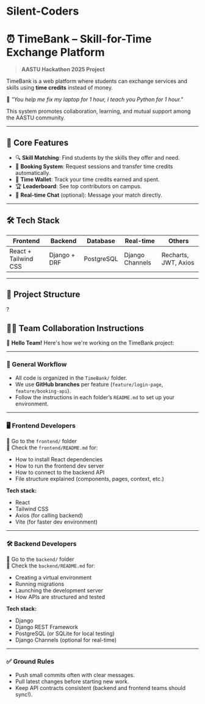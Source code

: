# Silent-Coders

# ⏰ TimeBank – Skill-for-Time Exchange Platform

> **AASTU Hackathon 2025 Project**

TimeBank is a web platform where students can exchange services and skills using **time credits** instead of money.

💬 *"You help me fix my laptop for 1 hour, I teach you Python for 1 hour."*

This system promotes collaboration, learning, and mutual support among the AASTU community.

---

## 🎯 Core Features
- 🔍 **Skill Matching**: Find students by the skills they offer and need.
- 📅 **Booking System**: Request sessions and transfer time credits automatically.
- 💼 **Time Wallet**: Track your time credits earned and spent.
- 🏆 **Leaderboard**: See top contributors on campus.
- 💬 **Real-time Chat** (optional): Message your match directly.

---

## 🛠️ Tech Stack

| Frontend | Backend | Database | Real-time | Others |
|----------|---------|----------|-----------|--------|
| React + Tailwind CSS | Django + DRF | PostgreSQL | Django Channels | Recharts, JWT, Axios |

---

## 🧱 Project Structure
?


## 🧑‍💻 Team Collaboration Instructions 

👋 **Hello Team!** Here's how we're working on the TimeBank project:

---

### 🔁 General Workflow
- All code is organized in the `TimeBank/` folder.
- We use **GitHub branches** per feature (`feature/login-page`, `feature/booking-api`).
- Follow the instructions in each folder’s `README.md` to set up your environment.

---

### 🖥️ Frontend Developers

📁 Go to the `frontend/` folder  
📄 Check the `frontend/README.md` for:

- How to install React dependencies  
- How to run the frontend dev server  
- How to connect to the backend API  
- File structure explained (components, pages, context, etc.)

**Tech stack:**

- React  
- Tailwind CSS  
- Axios (for calling backend)  
- Vite (for faster dev environment)

---

### 🛠️ Backend Developers

📁 Go to the `backend/` folder  
📄 Check the `backend/README.md` for:

- Creating a virtual environment  
- Running migrations  
- Launching the development server  
- How APIs are structured and tested  

**Tech stack:**

- Django  
- Django REST Framework  
- PostgreSQL (or SQLite for local testing)  
- Django Channels (optional for real-time)

---

### ✅ Ground Rules

- Push small commits often with clear messages.  
- Pull latest changes before starting new work.  
- Keep API contracts consistent (backend and frontend teams should sync!).
